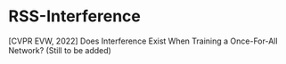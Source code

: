 # RSS-Interference
[CVPR EVW, 2022] Does Interference Exist When Training a Once-For-All Network?
(Still to be added)
